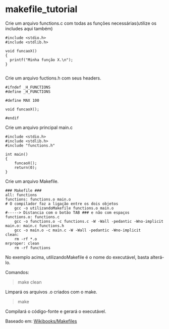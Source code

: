 # makefile_tutorial

Crie um arquivo functions.c com todas as funções necessárias(utilize os includes aqui também)

```
#include <stdio.h>
#include <stdlib.h>

void funcaoX()
{
  printf("Minha função X.\n");
}


```

Crie um arquivo fuctions.h com seus headers.

```
#ifndef _H_FUNCTIONS
#define _H_FUNCTIONS

#define MAX 100

void funcaoX();

#endif
```

Crie um arquivo principal main.c

```
#include <stdio.h>
#include <stdlib.h>
#include "functions.h"

int main()
{
	funcaoX();
	return(0);
}
```

Crie um arquivo Makefile.

```
### Makefile ###
all: functions
functions: functions.o main.o
# O compilador faz a ligação entre os dois objetos
	gcc -o utilizandoMakefile functions.o main.o
#-----> Distancia com o botão TAB ### e não com espaços
functions.o: functions.c
	gcc -o functions.o -c functions.c -W -Wall -pedantic -Wno-implicit
main.o: main.c functions.h
	gcc -o main.o -c main.c -W -Wall -pedantic -Wno-implicit
clean:
	rm -rf *.o
mrproper: clean
	rm -rf functions
```
No exemplo acima, utilizandoMakefile é o nome do executável, basta alterá-lo.

Comandos:

>make clean

Limpará os arquivos .o criados com o make.

>make

Compilará o código-fonte e gerará o executável.

Baseado em:
[Wikibooks/Makefiles](https://pt.wikibooks.org/wiki/Programar_em_C/Makefiles)
